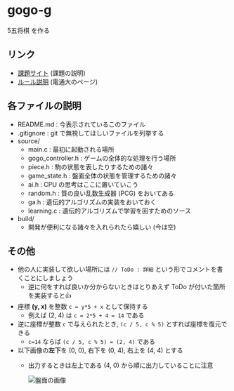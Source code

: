 # gogo-g
5五将棋 を作る

## リンク
- [課題サイト](https://sites.google.com/site/isutbe2020/%E3%82%B0%E3%83%AB%E3%83%BC%E3%83%97%E8%AA%B2%E9%A1%8C/%E3%82%B0%E3%83%AB%E3%83%BC%E3%83%97%E8%AA%B2%E9%A1%8C2?authuser=0) (課題の説明)
- [ルール説明](http://minerva.cs.uec.ac.jp/cgi-bin/uec55shogi/wiki.cgi?page=5%B8%DE%BE%AD%B4%FD%A4%CE%A5%EB%A1%BC%A5%EB) (電通大のページ)

## 各ファイルの説明
- README.md : 今表示されているこのファイル
- .gitignore : git で無視してほしいファイルを列挙する
- source/
  - main.c  : 最初に起動される場所
  - gogo_controller.h : ゲームの全体的な処理を行う場所
  - piece.h : 駒の状態を表したりするための諸々
  - game_state.h : 盤面全体の状態を管理するための諸々
  - ai.h : CPU の思考はここに置いていこう
  - random.h : 質の良い乱数生成器 (PCG) をおいてある
  - ga.h : 遺伝的アルゴリズムの実装をおいておく
  - learning.c : 遺伝的アルゴリズムで学習を回すためのソース
- build/
  - 開発が便利になる諸々を入れられたら嬉しい (今は空)

## その他
- 他の人に実装して欲しい場所には `// ToDo : 詳細` という形でコメントを書くことにしましょう
  - 逆に何をすれば良いか分からないときはとりあえず ToDo が付いた箇所を実装すると👍
- 座標 **(y, x)** を整数 `c = y*5 + x` として保持する
  - 例えば (2, 4) は `c = 2*5 + 4 = 14` である
- 逆に座標が整数 `c` で与えられたとき, `(c / 5, c % 5)` とすれば座標を復元できる
  - `c=14` ならば `(c / 5, c % 5) = (2, 4)` である
- 以下画像の**左下**を (0, 0), 右下を (0, 4), 右上を (4, 4) とする
  - 出力するときは左上である (4, 0) から順に出力していることに注意

    ![盤面の画像](http://minerva.cs.uec.ac.jp/cgi-bin/uec55shogi/wiki.cgi?page=5%B8%DE%BE%AD%B4%FD%A4%CE%A5%EB%A1%BC%A5%EB&file=syokihaiti%2Ejpg&action=ATTACH)
